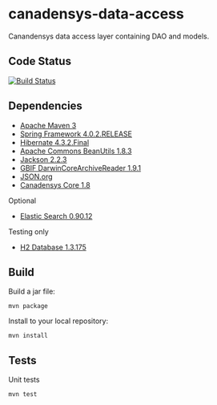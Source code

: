 canadensys-data-access
======================

Canandensys data access layer containing DAO and models.

Code Status
-----------
[![Build Status](https://travis-ci.org/Canadensys/canadensys-data-access.png)](https://travis-ci.org/Canadensys/canadensys-data-access)

Dependencies
------------
* [Apache Maven 3](http://maven.apache.org/)
* [Spring Framework 4.0.2.RELEASE](http://www.springsource.org/spring-framework)
* [Hibernate 4.3.2.Final](http://www.hibernate.org/)
* [Apache Commons BeanUtils 1.8.3](http://commons.apache.org/beanutils/)
* [Jackson 2.2.3](http://wiki.fasterxml.com/JacksonHome)
* [GBIF DarwinCoreArchiveReader 1.9.1](http://code.google.com/p/darwincore/wiki/DarwinCoreArchiveReader)
* [JSON.org](http://www.json.org/java/)
* [Canadensys Core 1.8](https://github.com/Canadensys/canadensys-core)

Optional
* [Elastic Search 0.90.12](http://www.elasticsearch.org/)

Testing only
* [H2 Database 1.3.175](http://www.h2database.com)

Build
-----
Build a jar file:
```
mvn package
```
Install to your local repository:
```
mvn install
```

Tests
-----
Unit tests
```
mvn test
```